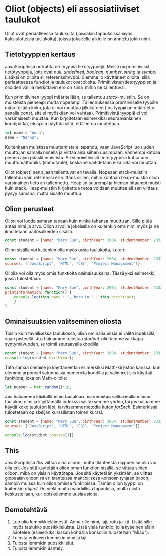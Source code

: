 # Oliot (objects) eli assosiatiiviset taulukot

Oliot ovat periaatteessa taulukoita (joissakin tapauksissa myös kaksiulotteisia taulukoita), joissa jokaiselle alkiolle on annettu jokin nimi.

## Tietotyyppien kertaus

JavaScriptissä on kahta eri tyyppiä tietotyyppejä. Meillä on primitiivisiä tietotyyppejä, joita ovat *null*, *undefined*, *boolean*, *number*, *string* ja *symbol*. Lisäksi on olioita eli referenssityyppi. Olemme jo käyttäneet olioita, sillä periaatteessa funktiot ja taulukot ovat olioita. Primitiivisten tietotyyppien ja olioiden välillä merkittävin ero on siinä, mihin ne tallentuvat. 

Kun primitiivinen tyyppi määritellään, se tallentuu *stack*-muistiin. Se on muisteista pienempi mutta nopeampi. Tallennuksessa primitiiviselle tyypille määritellään koko, jota ei voi muuttaa jälkikäteen (jos tyyppi on määritelty sanalla *const*, sitä ei myöskään voi vaihtaa). Primitiivistä tyyppiä ei voi varsinaisesti muuttaa. Kun kirjoitetaan esimerkiksi seuraavanlainen koodipätkä, ulospäin näyttää siltä, että tietoa muutetaan.

````js
let name = "Anna";
name = "Nenna";
````
Kuitenkaan muistissa muuttamista ei tapahdu, vaan JavaScript luo uuden muuttujan samalla nimellä ja viittaa aina siihen uusimpaan. Vanhempi katoaa pienen ajan päästä muistista. Siksi primitiivisiä tietotyyppejä kutsutaan muuttumattomiksi (immutable), koska ne vaihdetaan eikä niitä voi muuttaa.

Oliot (object) sen sijaan tallentuvat eri tavalla. Nopeaan stack-muistiin tallentuu vain referenssi eli viittaus siihen, mihin kohtaan heap-muistia olion varsinainen tieto on tallennettu. Heap on suurempi ja hieman hitaampi muisti kuin stack. Heap-muistiin kirjoitettua tietoa voidaan muuttaa eli sen viittaus pysyy samana, mutta sisältö muuttuu. 


## Olion perusteet

Olion voi luoda samaan tapaan kuin minkä tahansa muuttujan. Sille pitää antaa nimi ja arvo. Olion arvoilla jokaisella on kuitenkin oma nimi myös ja ne ilmoitetaan aaltosulkeiden sisällä.

````js
const student = {name: "Mary Sue", birthYear: 2004, studentNumber: 23328799};
````

Olion sisällä voi kuitenkin olla myös uusia taulukoita, kuten:

````js
const student = {name: "Mary Sue", birthYear: 2004, studentNumber: 23328799, 
courses: ["JavaScript", "HTML", "CSS", "Project Management"]};
````

Oliolla voi olla myös omia funktioita ominaisuuksina. Tässä yksi esimerkki, jossa tulostetaan:

````js
const student = {name: "Mary Sue", birthYear: 2004, studentNumber: 23328799, 
printInformation: function() {
    console.log(this.name + ", born in " + this.birthYear);
    }
}
````

## Ominaisuuksien valitseminen oliosta

Toisin kuin tavallisessa taulukossa, olion ominaisuuksia ei valita indeksillä, vaan pisteellä. Jos haluamme tulostaa *student*-olioltamme vaikkapa syntymävuoden, se toimii seuraavalla koodilla: 

````js
const student = {name: "Mary Sue", birthYear: 2004, studentNumber: 23328799};
console.log(student.birthYear);
````

Tätä samaa olemme jo käyttäneetkin esimerkiksi Math-kirjaston kanssa, kun olemme arponeet satunnaisia numeroita koodilla ja valinneet siis käyttää funktiota, joka on Math-oliolla:
````js
let number = Math.random()*10;
````
Jos haluamme käsitellä olion taulukkoa, se onnistuu valitsemalla oliosta taulukon nimi ja käyttämällä indeksiä valitaksemme yhden, tai jos haluamme käydä koko taulukon läpi, tarvitsemme metodia kuten *forEach*. Esimerkissä tulostetaan opiskelijan kurssilistan toinen kurssi.

````js
const student = {name: "Mary Sue", birthYear: 2004, studentNumber: 23328799, 
courses: ["JavaScript", "HTML", "CSS", "Project Management"]};

console.log(student.courses[1]);
````

## This

JavaScriptissä *this* viittaa aina olioon, mutta tilanteesta riippuen se olio voi olla eri. Jos sitä käytetään olion oman funktion sisällä, se viittaa siihen olioon, mikä on yleisin käyttötapa. Jos sitä käytetään yksinään, se viittaa globaaliin olioon eli eri tilanteissa mahdollisesti konsolin tyhjään olioon, samoin muissa kuin olion omissa funktioissa. Tämän olion tyyppi on kuitenkin *object*. On vielä muita mahdollisia tapauksia, mutta niistä keskustellaan, kun opiskelemme uusia asioita.

## Demotehtävä

1. Luo olio lemmikkieläimestä. Anna sille nimi, laji, rotu ja ikä. Lisää sille myös taulukko suosikkileluista. Lisää vielä funktio, jolla kyseinen eläin ääntelee (esimerkiksi kissan kohdalla konsoliin tulostetaan "Miau").
2. Tulosta erikseen lemmikin nimi ja laji.
3. Tulosta lemmikin suosikkilelut.
4. Tulosta lemmikin ääntely.